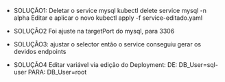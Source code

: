 
- SOLUÇÃO1:
Deletar o service mysql
kubectl delete service mysql -n alpha
Editar e aplicar o novo
kubectl apply -f service-editado.yaml 


- SOLUÇÃO2
Foi ajuste na targetPort do mysql, para 3306



- SOLUÇÃO3:
ajustar o selector
então o service conseguiu gerar os devidos endpoints



- SOLUÇÃO4
Editar variável via edição do Deployment:
DE:
DB_User=sql-user
PARA:
DB_User=root